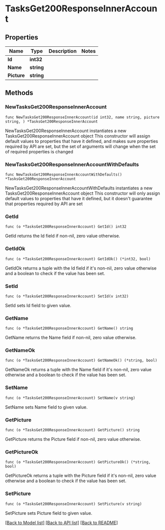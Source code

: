 # TasksGet200ResponseInnerAccount

## Properties

Name | Type | Description | Notes
------------ | ------------- | ------------- | -------------
**Id** | **int32** |  | 
**Name** | **string** |  | 
**Picture** | **string** |  | 

## Methods

### NewTasksGet200ResponseInnerAccount

`func NewTasksGet200ResponseInnerAccount(id int32, name string, picture string, ) *TasksGet200ResponseInnerAccount`

NewTasksGet200ResponseInnerAccount instantiates a new TasksGet200ResponseInnerAccount object
This constructor will assign default values to properties that have it defined,
and makes sure properties required by API are set, but the set of arguments
will change when the set of required properties is changed

### NewTasksGet200ResponseInnerAccountWithDefaults

`func NewTasksGet200ResponseInnerAccountWithDefaults() *TasksGet200ResponseInnerAccount`

NewTasksGet200ResponseInnerAccountWithDefaults instantiates a new TasksGet200ResponseInnerAccount object
This constructor will only assign default values to properties that have it defined,
but it doesn't guarantee that properties required by API are set

### GetId

`func (o *TasksGet200ResponseInnerAccount) GetId() int32`

GetId returns the Id field if non-nil, zero value otherwise.

### GetIdOk

`func (o *TasksGet200ResponseInnerAccount) GetIdOk() (*int32, bool)`

GetIdOk returns a tuple with the Id field if it's non-nil, zero value otherwise
and a boolean to check if the value has been set.

### SetId

`func (o *TasksGet200ResponseInnerAccount) SetId(v int32)`

SetId sets Id field to given value.


### GetName

`func (o *TasksGet200ResponseInnerAccount) GetName() string`

GetName returns the Name field if non-nil, zero value otherwise.

### GetNameOk

`func (o *TasksGet200ResponseInnerAccount) GetNameOk() (*string, bool)`

GetNameOk returns a tuple with the Name field if it's non-nil, zero value otherwise
and a boolean to check if the value has been set.

### SetName

`func (o *TasksGet200ResponseInnerAccount) SetName(v string)`

SetName sets Name field to given value.


### GetPicture

`func (o *TasksGet200ResponseInnerAccount) GetPicture() string`

GetPicture returns the Picture field if non-nil, zero value otherwise.

### GetPictureOk

`func (o *TasksGet200ResponseInnerAccount) GetPictureOk() (*string, bool)`

GetPictureOk returns a tuple with the Picture field if it's non-nil, zero value otherwise
and a boolean to check if the value has been set.

### SetPicture

`func (o *TasksGet200ResponseInnerAccount) SetPicture(v string)`

SetPicture sets Picture field to given value.



[[Back to Model list]](../README.md#documentation-for-models) [[Back to API list]](../README.md#documentation-for-api-endpoints) [[Back to README]](../README.md)



